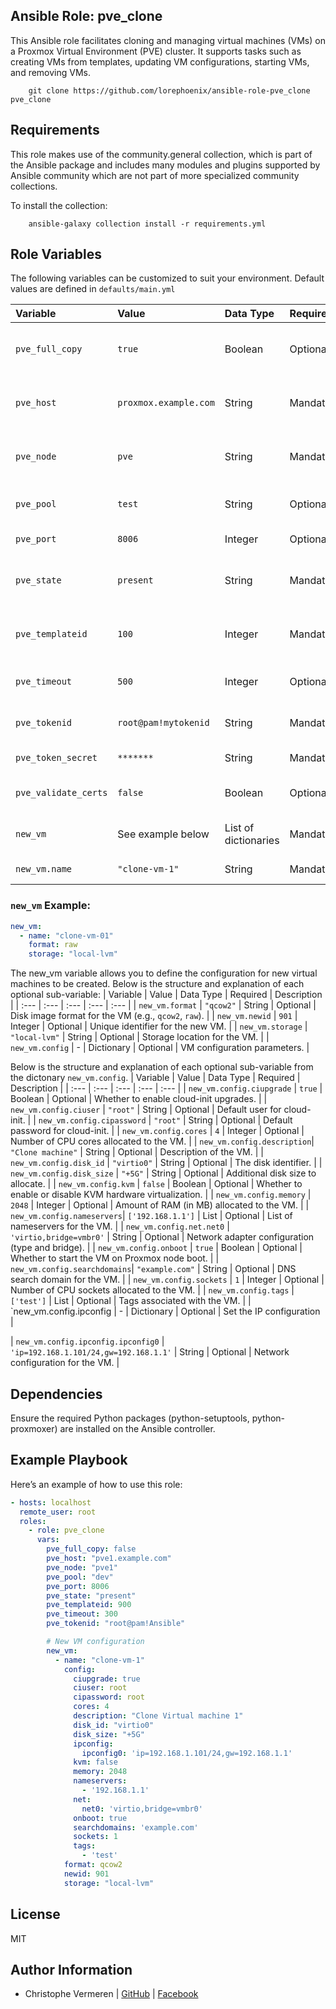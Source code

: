 Ansible Role: pve_clone
------------

This Ansible role facilitates cloning and managing virtual machines (VMs) on a Proxmox Virtual Environment (PVE) cluster. It supports tasks such as creating VMs from templates, updating VM configurations, starting VMs, and removing VMs.

```
    git clone https://github.com/lorephoenix/ansible-role-pve_clone pve_clone
```

Requirements
------------

This role makes use of the community.general collection, which is part of the Ansible package and includes many modules and plugins supported by Ansible community which are not part of more specialized community collections.

To install the collection:
```
    ansible-galaxy collection install -r requirements.yml
```

Role Variables
--------------

The following variables can be customized to suit your environment. Default values are defined in `defaults/main.yml`

| Variable | Value | Data Type | Required | Description |
| :--- | :--- | :--- | :--- | :--- |
| `pve_full_copy`     | `true`               | Boolean               | Optional  | Whether to create a full copy of the VM.         |
| `pve_host`          | `proxmox.example.com`| String                | Mandatory | Proxmox server hostname or IP address.           |
| `pve_node`          | `pve`                | String                | Mandatory | The target Proxmox node for VM creation.         |
| `pve_pool`          | `test`               | String                | Optional  | Proxmox resource pool name                       |
| `pve_port`          | `8006`               | Integer               | Optional  | Proxmox API port.                                |
| `pve_state`         | `present`            | String                | Mandatory | Desired state of the VM (`present` or `absent`). |
| `pve_templateid`    | `100`                | Integer               | Mandatory | The ID of the Proxmox VM template to clone.      |
| `pve_timeout`       | `500`                | Integer               | Optional  | Timeout for API requests in seconds.             |
| `pve_tokenid`       | `root@pam!mytokenid` | String                | Mandatory | API token ID for authentication.                 |
| `pve_token_secret`  | `*******`            | String                | Mandatory | API secret token                                 |
| `pve_validate_certs`| `false`              | Boolean               | Optional  | Verify SSL certificate if using HTTPS.           |
| `new_vm`            | See example below    | List of dictionaries  | Mandatory | List of VM configurations for cloning.           |
| `new_vm.name`       | `"clone-vm-1"`       | String                | Mandatory | The name of the new VM.           |

### `new_vm` Example:

```yaml
new_vm:
  - name: "clone-vm-01"
    format: raw
    storage: "local-lvm"
```

The new_vm variable allows you to define the configuration for new virtual machines to be created. Below is the structure and explanation of each optional sub-variable:
| Variable | Value | Data Type | Required | Description |
| :--- | :--- | :--- | :--- | :--- |
| `new_vm.format`    | `"qcow2"`       | String      | Optional  | Disk image format for the VM (e.g., `qcow2`, `raw`). |
| `new_vm.newid`     | `901`           | Integer     | Optional  | Unique identifier for the new VM.                    |
| `new_vm.storage`   | `"local-lvm"`   | String      | Optional  | Storage location for the VM.                         |
| `new_vm.config`    | -               | Dictionary  | Optional  | VM configuration parameters.                         |

Below is the structure and explanation of each optional sub-variable from the dictonary `new_vm.config`.
| Variable | Value | Data Type | Required | Description |
| :--- | :--- | :--- | :--- | :--- |
| `new_vm.config.ciupgrade`  | `true`                   | Boolean      | Optional  | Whether to enable cloud-init upgrades.                    |
| `new_vm.config.ciuser`     | `"root"`                 | String       | Optional  | Default user for cloud-init.                              |
| `new_vm.config.cipassword` | `"root"`                 | String       | Optional  | Default password for cloud-init.                          |
| `new_vm.config.cores`      | `4`                      | Integer      | Optional  | Number of CPU cores allocated to the VM.                  |
| `new_vm.config.description`| `"Clone machine"`        | String       | Optional  | Description of the VM.                                    |
| `new_vm.config.disk_id`    | `"virtio0"`              | String       | Optional  | The disk identifier.                                      |
| `new_vm.config.disk_size`  | `"+5G"`                  | String       | Optional  | Additional disk size to allocate.                         |
| `new_vm.config.kvm`        | `false`                  | Boolean      | Optional  | Whether to enable or disable KVM hardware virtualization. |
| `new_vm.config.memory`     | `2048`                   | Integer      | Optional  | Amount of RAM (in MB) allocated to the VM.                |
| `new_vm.config.nameservers`| `['192.168.1.1']`        | List         | Optional  | List of nameservers for the VM.                           |
| `new_vm.config.net.net0`   | `'virtio,bridge=vmbr0'`  | String       | Optional  | Network adapter configuration (type and bridge).          |
| `new_vm.config.onboot`     | `true`                   | Boolean      | Optional  | Whether to start the VM on Proxmox node boot.             |
| `new_vm.config.searchdomains`| `"example.com"`        | String       | Optional  | DNS search domain for the VM.                             |
| `new_vm.config.sockets`    | `1`                      | Integer      | Optional  | Number of CPU sockets allocated to the VM.                |
| `new_vm.config.tags`       | `['test']`               | List         | Optional  | Tags associated with the VM.                              |
| `new_vm.config.ipconfig    | -                        | Dictionary   | Optional  | Set the IP configuration                                  |

| `new_vm.config.ipconfig.ipconfig0` | `'ip=192.168.1.101/24,gw=192.168.1.1'` | String | Optional  | Network configuration for the VM.                       |

Dependencies
------------

Ensure the required Python packages (python-setuptools, python-proxmoxer) are installed on the Ansible controller.

Example Playbook
-------

Here’s an example of how to use this role:

```yaml
- hosts: localhost
  remote_user: root
  roles:
    - role: pve_clone
      vars:
        pve_full_copy: false
        pve_host: "pve1.example.com"
        pve_node: "pve1"
        pve_pool: "dev"
        pve_port: 8006
        pve_state: "present"
        pve_templateid: 900
        pve_timeout: 300
        pve_tokenid: "root@pam!Ansible"

        # New VM configuration
        new_vm:
          - name: "clone-vm-1"
            config:
              ciupgrade: true
              ciuser: root
              cipassword: root
              cores: 4
              description: "Clone Virtual machine 1"
              disk_id: "virtio0"
              disk_size: "+5G"
              ipconfig:
                ipconfig0: 'ip=192.168.1.101/24,gw=192.168.1.1'
              kvm: false
              memory: 2048
              nameservers:
                - '192.168.1.1'
              net:
                net0: 'virtio,bridge=vmbr0'
              onboot: true
              searchdomains: 'example.com'
              sockets: 1
              tags:
                - 'test'
            format: qcow2
            newid: 901
            storage: "local-lvm"
```

License
-------

MIT

Author Information
------------------

- Christophe Vermeren | [GitHub](https://github.com/lorephoenix) | [Facebook](https://www.facebook.com/cvermeren)
